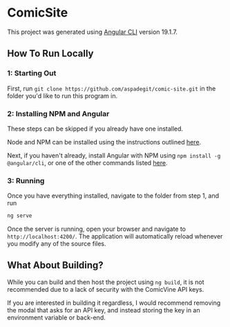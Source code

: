 # ComicSite

This project was generated using [Angular CLI](https://github.com/angular/angular-cli) version 19.1.7.

## How To Run Locally

### 1: Starting Out

First, run ```git clone https://github.com/aspadegit/comic-site.git``` in the folder you'd like to run this program in. 

### 2: Installing NPM and Angular

These steps can be skipped if you already have one installed.

Node and NPM can be installed using the instructions outlined [here](https://docs.npmjs.com/downloading-and-installing-node-js-and-npm).

Next, if you haven't already, install Angular with NPM using ```npm install -g @angular/cli```, or one of the other commands listed [here](https://angular.dev/installation#instructions).

### 3: Running

Once you have everything installed, navigate to the folder from step 1, and run

```bash
ng serve
```

Once the server is running, open your browser and navigate to `http://localhost:4200/`. The application will automatically reload whenever you modify any of the source files.

## What About Building?

While you can build and then host the project using ```ng build```, it is not recommended due to a lack of security with the ComicVine API keys. 

If you are interested in building it regardless, I would recommend removing the modal that asks for an API key, and instead storing the key in an environment variable or back-end. 